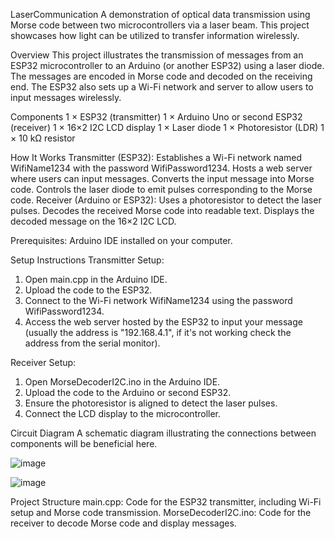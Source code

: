 
 LaserCommunication
A demonstration of optical data transmission using Morse code between two microcontrollers via a laser beam. This project showcases how light can be utilized to transfer information wirelessly.


 Overview
This project illustrates the transmission of messages from an ESP32 microcontroller to an Arduino (or another ESP32) using a laser diode. The messages are encoded in Morse code and decoded on the receiving end. The ESP32 also sets up a Wi-Fi network and server to allow users to input messages wirelessly.


 Components
1 × ESP32 (transmitter)
1 × Arduino Uno or second ESP32 (receiver)
1 × 16×2 I2C LCD display
1 × Laser diode
1 × Photoresistor (LDR)
1 × 10 kΩ resistor


 How It Works
Transmitter (ESP32):
Establishes a Wi-Fi network named WifiName1234 with the password WifiPassword1234.
Hosts a web server where users can input messages.
Converts the input message into Morse code.
Controls the laser diode to emit pulses corresponding to the Morse code.
Receiver (Arduino or ESP32):
Uses a photoresistor to detect the laser pulses.
Decodes the received Morse code into readable text.
Displays the decoded message on the 16×2 I2C LCD.


Prerequisites:
Arduino IDE installed on your computer.


Setup Instructions
Transmitter Setup:

1. Open main.cpp in the Arduino IDE.
2. Upload the code to the ESP32.
3. Connect to the Wi-Fi network WifiName1234 using the password WifiPassword1234.
4. Access the web server hosted by the ESP32 to input your message (usually the address is "192.168.4.1", if it's not working check the address from the serial monitor).


Receiver Setup:
1. Open MorseDecoderI2C.ino in the Arduino IDE.
2. Upload the code to the Arduino or second ESP32.
3. Ensure the photoresistor is aligned to detect the laser pulses.
4. Connect the LCD display to the microcontroller.


Circuit Diagram
A schematic diagram illustrating the connections between components will be beneficial here.

![image](https://github.com/user-attachments/assets/b526476e-d2fe-48fd-96c9-19cdfefa338e)

![image](https://github.com/user-attachments/assets/60b440ec-26b8-4d46-9f6e-300f6a448ee1)


 Project Structure
main.cpp: Code for the ESP32 transmitter, including Wi-Fi setup and Morse code transmission.
MorseDecoderI2C.ino: Code for the receiver to decode Morse code and display messages.
